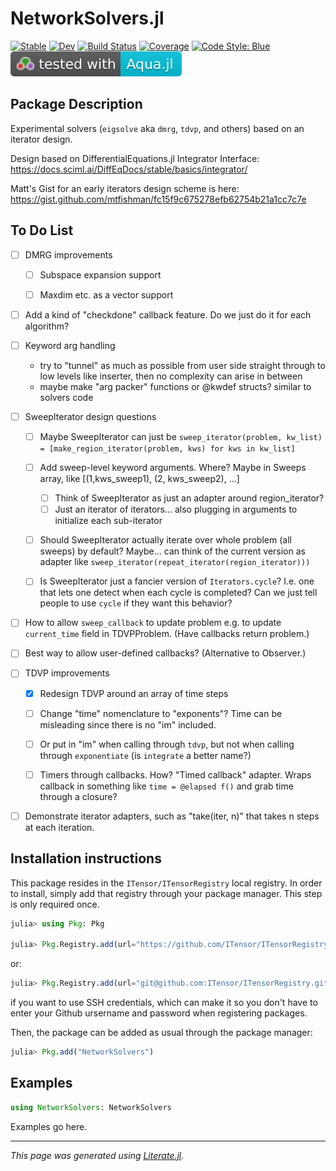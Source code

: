 # NetworkSolvers.jl

[![Stable](https://img.shields.io/badge/docs-stable-blue.svg)](https://ITensor.github.io/NetworkSolvers.jl/stable/)
[![Dev](https://img.shields.io/badge/docs-dev-blue.svg)](https://ITensor.github.io/NetworkSolvers.jl/dev/)
[![Build Status](https://github.com/ITensor/NetworkSolvers.jl/actions/workflows/Tests.yml/badge.svg?branch=main)](https://github.com/ITensor/NetworkSolvers.jl/actions/workflows/Tests.yml?query=branch%3Amain)
[![Coverage](https://codecov.io/gh/ITensor/NetworkSolvers.jl/branch/main/graph/badge.svg)](https://codecov.io/gh/ITensor/NetworkSolvers.jl)
[![Code Style: Blue](https://img.shields.io/badge/code%20style-blue-4495d1.svg)](https://github.com/invenia/BlueStyle)
[![Aqua](https://raw.githubusercontent.com/JuliaTesting/Aqua.jl/master/badge.svg)](https://github.com/JuliaTesting/Aqua.jl)

## Package Description

Experimental solvers (`eigsolve` aka `dmrg`, `tdvp`, and others) based on an iterator design.

Design based on DifferentialEquations.jl Integrator Interface:
https://docs.sciml.ai/DiffEqDocs/stable/basics/integrator/

Matt's Gist for an early iterators design scheme is here:
https://gist.github.com/mtfishman/fc15f9c675278efb62754b21a1cc7c7e

## To Do List

- [ ] DMRG improvements

    - [ ] Subspace expansion support

    - [ ] Maxdim etc. as a vector support

- [ ] Add a kind of "checkdone" callback feature. Do we just do it 
    for each algorithm?

- [ ] Keyword arg handling
    - try to "tunnel" as much as possible from user side straight through
      to low levels like inserter, then no complexity can arise in between
    - maybe make "arg packer" functions or @kwdef structs? similar to solvers code

- [ ] SweepIterator design questions

    - [ ] Maybe SweepIterator can just be
        `sweep_iterator(problem, kw_list) = [make_region_iterator(problem, kws) for kws in kw_list]`

    - [ ] Add sweep-level keyword arguments. 
        Where?
        Maybe in Sweeps array, like [(1,kws_sweep1), (2, kws_sweep2), ...]
        - [ ] Think of SweepIterator as just an adapter around region_iterator?
        - [ ] Just an iterator of iterators... also plugging in arguments
            to initialize each sub-iterator

    - [ ] Should SweepIterator actually iterate over whole problem (all sweeps)
        by default?
        Maybe... can think of the current version as adapter like
        `sweep_iterator(repeat_iterator(region_iterator)))`

    - [ ] Is SweepIterator just a fancier version of `Iterators.cycle`?
        I.e. one that lets one detect when each cycle is completed?
        Can we just tell people to use `cycle` if they want this behavior?

- [ ] How to allow `sweep_callback` to update problem
      e.g. to update `current_time` field in TDVPProblem.
      (Have callbacks return problem.)

- [ ] Best way to allow user-defined callbacks? (Alternative to Observer.)

- [ ] TDVP improvements

  - [X] Redesign TDVP around an array of time steps

  - [ ] Change "time" nomenclature to "exponents"? 
    Time can be misleading since there is no "im" included.

  - [ ] Or put in "im" when calling through `tdvp`, but
        not when calling through `exponentiate` (is `integrate` a better name?)

  - [ ] Timers through callbacks. How?
        "Timed callback" adapter. Wraps callback in something like `time = @elapsed f()` 
        and grab time through a closure?

- [ ] Demonstrate iterator adapters, such as "take(iter, n)" that takes
      n steps at each iteration.


## Installation instructions

This package resides in the `ITensor/ITensorRegistry` local registry.
In order to install, simply add that registry through your package manager.
This step is only required once.
```julia
julia> using Pkg: Pkg

julia> Pkg.Registry.add(url="https://github.com/ITensor/ITensorRegistry")
```
or:
```julia
julia> Pkg.Registry.add(url="git@github.com:ITensor/ITensorRegistry.git")
```
if you want to use SSH credentials, which can make it so you don't have to enter your Github ursername and password when registering packages.

Then, the package can be added as usual through the package manager:

```julia
julia> Pkg.add("NetworkSolvers")
```

## Examples

````julia
using NetworkSolvers: NetworkSolvers
````

Examples go here.

---

*This page was generated using [Literate.jl](https://github.com/fredrikekre/Literate.jl).*

